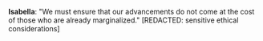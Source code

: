 **Isabella**: "We must ensure that our advancements do not come at the cost of those who are already marginalized." [REDACTED: sensitive ethical considerations]

